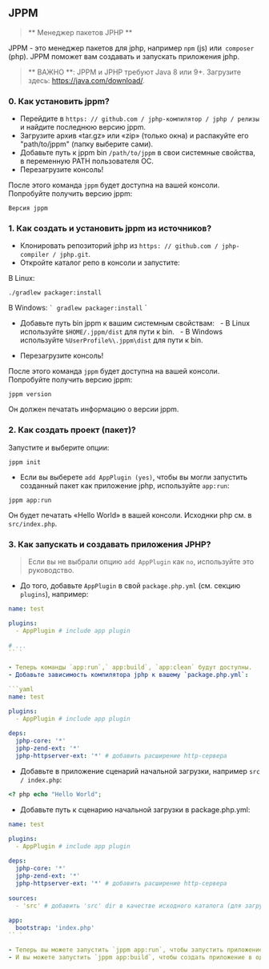 ## JPPM
> ** Менеджер пакетов JPHP **

JPPM - это менеджер пакетов для jphp, например `npm` (js) или` composer` (php).
JPPM поможет вам создавать и запускать приложения jphp.

> ** ВАЖНО **: JPPM и JPHP требуют Java 8 или 9+. Загрузите здесь: https://java.com/download/.

### 0. Как установить jppm?

- Перейдите в `https: // github.com / jphp-компилятор / jphp / релизы` и найдите последнюю версию jppm.
- Загрузите архив «tar.gz» или «zip» (только окна) и распакуйте его "path/to/jppm" (папку выберите сами).
- Добавьте путь к jppm bin `/path/to/jppm` в свои системные свойства, в переменную PATH пользователя ОС.
- Перезагрузите консоль!

После этого команда `jppm` будет доступна на вашей консоли. Попробуйте получить версию jppm:

```
Версия jppm
```

### 1. Как создать и установить jppm из источников?
- Клонировать репозиторий jphp из `https: // github.com / jphp-compiler / jphp.git`.
- Откройте каталог репо в консоли и запустите:

В Linux:
```
./gradlew packager:install
```

В Windows:
`` `
gradlew packager:install
`` `

- Добавьте путь bin jppm к вашим системным свойствам:
  - В Linux используйте `$HOME/.jppm/dist` для пути к bin.
  - В Windows используйте `%UserProfile%\.jppm\dist` для пути к bin.

- Перезагрузите консоль!

После этого команда `jppm` будет доступна на вашей консоли. Попробуйте получить версию jppm:

```
jppm version
```

Он должен печатать информацию о версии jppm.

### 2. Как создать проект (пакет)?

Запустите и выберите опции:

```
jppm init
```

- Если вы выберете `add AppPlugin (yes)`, чтобы вы могли запустить созданный пакет как приложение jphp, используйте `app:run`:

```
jppm app:run
```

Он будет печатать «Hello World» в вашей консоли. Исходнки php см. в `src/index.php`.


### 3. Как запускать и создавать приложения JPHP?

> Если вы не выбрали опцию `add AppPlugin` как `no`, используйте это руководство.

- До того, добавьте `AppPlugin` в свой `package.php.yml` (см. секцию `plugins`), например:

```yaml
name: test

plugins:
  - AppPlugin # include app plugin
  
# ...
`` `

- Теперь команды `app:run`,` app:build`, `app:clean` будут доступны.
- Добавьте зависимость компилятора jphp к вашему `package.php.yml`:

```yaml
name: test

plugins:
  - AppPlugin # include app plugin
  
deps:
  jphp-core: '*'
  jphp-zend-ext: '*'
  jphp-httpserver-ext: '*' # добавить расширение http-сервера
```

- Добавьте в приложение сценарий начальной загрузки, например `src / index.php`:

```php
<? php echo "Hello World";
```

- Добавьте путь к сценарию начальной загрузки в package.php.yml:

```yaml
name: test

plugins:
  - AppPlugin # include app plugin
  
deps:
  jphp-core: '*'
  jphp-zend-ext: '*'
  jphp-httpserver-ext: '*' # добавить расширение http-сервера
  
sources:
  - 'src' # добавить 'src' dir в качестве исходного каталога (для загрузчика классов тоже).
  
app:
  bootstrap: 'index.php'
`` `

- Теперь вы можете запустить `jppm app:run`, чтобы запустить приложение.
- И вы можете запустить `jppm app:build`, чтобы создать приложение в один исполняемый файл jar!
